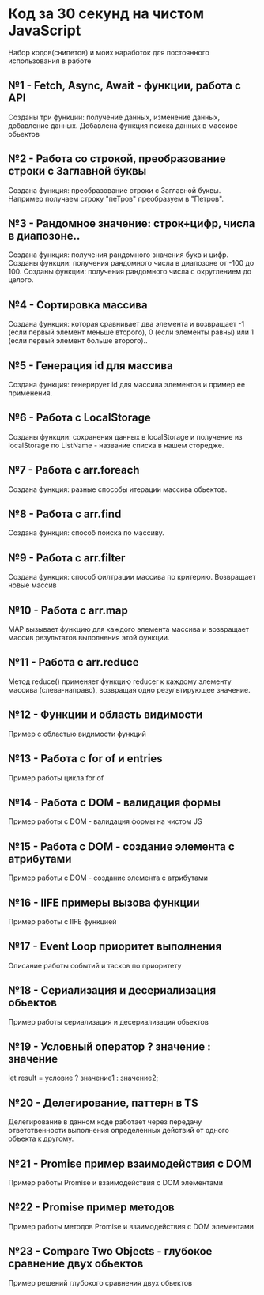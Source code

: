 # Код за 30 секунд на чистом JavaScript
Набор кодов(снипетов) и моих наработок для постоянного использования в работе
## №1 - Fetch, Async, Await - функции, работа с API
Созданы три функции: получение данных, изменение данных, добавление данных.
Добавлена функция поиска данных в массиве обьектов
## №2 - Работа со строкой, преобразование строки с Заглавной буквы
Создана функция: преобразование строки с Заглавной буквы.
Например получаем строку "пеТров" преобразуем в "Петров".
## №3 - Рандомное значение: строк+цифр, числа в диапозоне..
Создана функция: получения рандомного значения букв и цифр.
Созданы функции: получения рандомного числа в диапозоне от -100 до 100.
Созданы функции: получения рандомного числа с округлением до целого.
## №4 - Сортировка массива
Создана функция: которая сравнивает два элемента и возвращает -1 (если первый элемент меньше второго), 0 (если элементы равны) или 1 (если первый элемент больше второго)..
## №5 - Генерация id для массива
Создана функция: генерирует id для массива элементов и пример ее применения.
## №6 - Работа с LocalStorage
Созданы функции: сохранения данных в localStorage и получение из localStorage по ListName - название списка в нашем сторедже.
## №7 - Работа с arr.foreach
Создана функция: разные способы итерации массива обьектов.
## №8 - Работа с arr.find
Создана функция:  способ поиска по массиву.
## №9 - Работа с arr.filter
Создана функция: способ филтрации массива по критерию. Возвращает новые массив
## №10 - Работа с arr.map
MAP вызывает функцию для каждого элемента массива и возвращает массив результатов выполнения этой функции.
## №11 - Работа с arr.reduce
Метод reduce() применяет функцию reducer к каждому элементу массива (слева-направо), возвращая одно результирующее значение.
## №12 - Функции и область видимости
Пример с областью видимости функций
## №13 - Работа с for of и entries
Пример работы цикла for of
## №14 - Работа с DOM - валидация формы
Пример работы с DOM - валидация формы на чистом JS
## №15 - Работа с DOM - создание элемента с атрибутами
Пример работы с DOM - создание элемента с атрибутами
## №16 - IIFE примеры вызова функции
Пример работы с IIFE функцией
## №17 - Event Loop приоритет выполнения 
Описание работы событий и тасков по приоритету
## №18 - Сериализация и десериализация обьектов 
Пример работы сериализация и десериализация обьектов 
## №19 - Условный оператор ? значение : значение 
let result = условие ? значение1 : значение2;
## №20 - Делегирование, паттерн в TS 
Делегирование в данном коде работает через передачу ответственности выполнения определенных действий от одного объекта к другому.
## №21 - Promise пример взаимодействия с DOM
Пример работы Promise и взаимодействия с DOM элементами
## №22 - Promise пример методов
Пример работы методов Promise и взаимодействия с DOM элементами
## №23 - Compare Two Objects - глубокое сравнение двух обьектов
Пример решений глубокого сравнения двух обьектов


